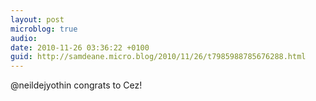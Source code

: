 ```yaml
---
layout: post
microblog: true
audio: 
date: 2010-11-26 03:36:22 +0100
guid: http://samdeane.micro.blog/2010/11/26/t7985988785676288.html
---
```

@neildejyothin congrats to Cez!
